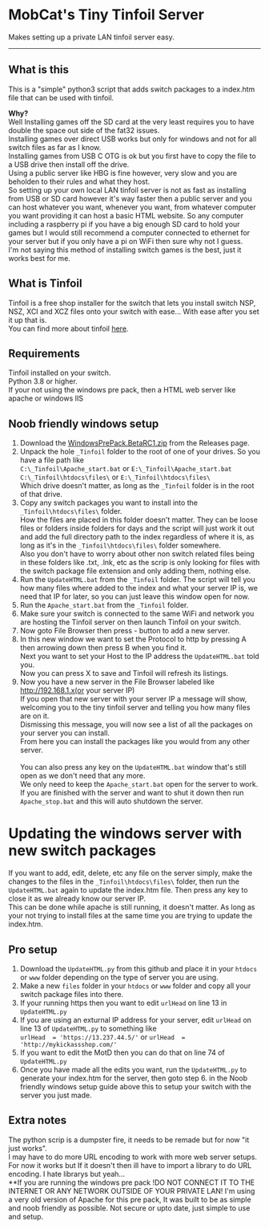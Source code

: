# MobCat's Tiny Tinfoil Server
Makes setting up a private LAN tinfoil server easy.

----

## What is this ##
This is a "simple" python3 script that adds switch packages to a index.htm file that can be used with tinfoil.

**Why?**<br>
Well Installing games off the SD card at the very least requires you to have double the space out side of the fat32 issues.<br>
Installing games over direct USB works but only for windows and not for all switch files as far as I know.<br>
Installing games from USB C OTG is ok but you first have to copy the file to a USB drive then install off the drive.<br>
Using a public server like HBG is fine however, very slow and you are beholden to their rules and what they host.<br>
So setting up your own local LAN tinfoil server is not as fast as installing from USB or SD card however it's way faster then a public server and you can host whatever you want, whenever you want, from whatever computer you want providing it can host a basic HTML website. So any computer including a raspberry pi if you have a big enough SD card to hold your games but I would still recommend a computer connected to ethernet for your server but if you only have a pi on WiFi then sure why not I guess.<br>
I'm not saying this method of installing switch games is the best, just it works best for me.<br>

## What is Tinfoil
Tinfoil is a free shop installer for the switch that lets you install switch NSP, NSZ, XCI and XCZ files onto your switch with ease... With ease after you set it up that is.<br>
You can find more about tinfoil [here](https://tinfoil.io/Download#download).

## Requirements ##
Tinfoil installed on your switch.<br>
Python 3.8 or higher.<br>
If your not using the windows pre pack, then a HTML web server like apache or windows IIS

## Noob friendly windows setup ##
1. Download the [WindowsPrePack.BetaRC1.zip](https://github.com/MobCat/MobCat-s-Tiny-Tinfoil-Server/releases/download/BetaRC1/WindowsPrePack.BetaRC1.zip) from the Releases page.<br>
2. Unpack the hole `_Tinfoil` folder to the root of one of your drives. So you have a file path like<br>
`C:\_Tinfoil\Apache_start.bat` or `E:\_Tinfoil\Apache_start.bat`<br>
`C:\_Tinfoil\htdocs\files\` or `E:\_Tinfoil\htdocs\files\`<br>
Which drive doesn't matter, as long as the `_Tinfoil` folder is in the root of that drive.
3. Copy any switch packages you want to install into the `_Tinfoil\htdocs\files\` folder.<br>
How the files are placed in this folder doesn't matter. They can be loose files or folders inside folders for days and the script will just work it out and add the full directory path to the index regardless of where it is, as long as it's in the `_Tinfoil\htdocs\files\` folder somewhere.<br>
Also you don't have to worry about other non switch related files being in these folders like .txt, .lnk, etc as the scrip is only looking for files with the switch package file extension and only adding them, nothing else.
4. Run the `UpdateHTML.bat` from the `_Tinfoil` folder. The script will tell you how many files where added to the index and what your server IP is, we need that IP for later, so you can just leave this window open for now.
5. Run the `Apache_start.bat` from the `_Tinfoil` folder.
6. Make sure your switch is connected to the same WiFi and network you are hosting the Tinfoil server on then launch Tinfoil on your switch.
7. Now goto File Browser then press - button to add a new server.
8. In this new window we want to set the Protocol to http by pressing A then arrowing down then press B when you find it.<br>
Next you want to set your Host to the IP address the `UpdateHTML.bat` told you.<br>
Now you can press X to save and Tinfoil will refresh its listings.
9. Now you have a new server in the File Browser labeled like http://192.168.1.x(or your server IP)<br>
If you open that new server with your server IP a message will show, welcoming you to the tiny tinfoil server and telling you how many files are on it.<br>
Dismissing this message, you will now see a list of all the packages on your server you can install.<br>
From here you can install the packages like you would from any other server.<br><br>
You can also press any key on the `UpdateHTML.bat` window that's still open as we don't need that any more.<br>
We only need to keep the `Apache_start.bat` open for the server to work.<br>
If you are finished with the server and want to shut it down then run `Apache_stop.bat` and this will auto shutdown the server.

# Updating the windows server with new switch packages #
If you want to add, edit, delete, etc any file on the server simply, make the changes to the files in the `_Tinfoil\htdocs\files\` folder, then run the `UpdateHTML.bat` again to update the index.htm file. Then press any key to close it as we already know our server IP.<br>
This can be done while apache is still running, it doesn't matter. As long as your not trying to install files at the same time you are trying to update the index.htm.

## Pro setup ##
1. Download the `UpdateHTML.py` from this github and place it in your `htdocs` or `www` folder depending on the type of server you are using.
2. Make a new `files` folder in your `htdocs` or `www` folder and copy all your switch package files into there.
3. If your running https then you want to edit `urlHead` on line 13 in `UpdateHTML.py`
4. If you are using an exturnal IP address for your server, edit `urlHead` on line 13 of `UpdateHTML.py` to something like<br>
`urlHead  = 'https://13.237.44.5/'` or `urlHead  = 'http://mykickassshop.com/'` 
6. If you want to edit the MotD then you can do that on line 74 of `UpdateHTML.py`
7. Once you have made all the edits you want, run the `UpdateHTML.py` to generate your index.htm for the server, then goto step 6. in the Noob friendly windows setup guide above this to setup your switch with the server you just made.

## Extra notes ##
The python scrip is a dumpster fire, it needs to be remade but for now "it just works".<br>
I may have to do more URL encoding to work with more web server setups. For now it works but If it doesn't then ill have to import a library to do URL encoding. I hate librarys but yeah...<br>
**If you are running the windows pre pack !DO NOT CONNECT IT TO THE INTERNET OR ANY NETWORK OUTSIDE OF YOUR PRIVATE LAN! I'm using a very old version of Apache for this pre pack, It was built to be as simple and noob friendly as possible. Not secure or upto date, just simple to use and setup.
